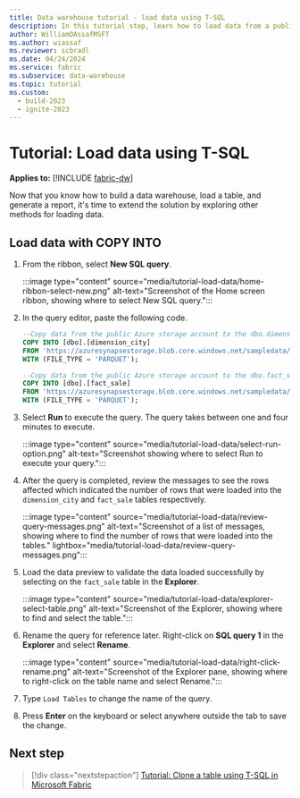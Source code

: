 ```yaml
---
title: Data warehouse tutorial - load data using T-SQL
description: In this tutorial step, learn how to load data from a public storage account into a table using T-SQL.
author: WilliamDAssafMSFT
ms.author: wiassaf
ms.reviewer: scbradl
ms.date: 04/24/2024
ms.service: fabric
ms.subservice: data-warehouse
ms.topic: tutorial
ms.custom:
  - build-2023
  - ignite-2023
---
```


# Tutorial: Load data using T-SQL

**Applies to:** [!INCLUDE [fabric-dw](includes/applies-to-version/fabric-dw.md)]

Now that you know how to build a data warehouse, load a table, and generate a report, it's time to extend the solution by exploring other methods for loading data.

## Load data with COPY INTO

1. From the ribbon, select **New SQL query**.

   :::image type="content" source="media/tutorial-load-data/home-ribbon-select-new.png" alt-text="Screenshot of the Home screen ribbon, showing where to select New SQL query.":::

1. In the query editor, paste the following code.

   ```sql
   --Copy data from the public Azure storage account to the dbo.dimension_city table.
   COPY INTO [dbo].[dimension_city]
   FROM 'https://azuresynapsestorage.blob.core.windows.net/sampledata/WideWorldImportersDW/tables/dimension_city.parquet'
   WITH (FILE_TYPE = 'PARQUET');
   
   --Copy data from the public Azure storage account to the dbo.fact_sale table.
   COPY INTO [dbo].[fact_sale]
   FROM 'https://azuresynapsestorage.blob.core.windows.net/sampledata/WideWorldImportersDW/tables/fact_sale.parquet'
   WITH (FILE_TYPE = 'PARQUET');
   ```

1. Select **Run** to execute the query. The query takes between one and four minutes to execute.

   :::image type="content" source="media/tutorial-load-data/select-run-option.png" alt-text="Screenshot showing where to select Run to execute your query.":::

1. After the query is completed, review the messages to see the rows affected which indicated the number of rows that were loaded into the `dimension_city` and `fact_sale` tables respectively.

   :::image type="content" source="media/tutorial-load-data/review-query-messages.png" alt-text="Screenshot of a list of messages, showing where to find the number of rows that were loaded into the tables." lightbox="media/tutorial-load-data/review-query-messages.png":::

1. Load the data preview to validate the data loaded successfully by selecting on the `fact_sale` table in the **Explorer**.

   :::image type="content" source="media/tutorial-load-data/explorer-select-table.png" alt-text="Screenshot of the Explorer, showing where to find and select the table.":::

1. Rename the query for reference later. Right-click on **SQL query 1** in the **Explorer** and select **Rename**.

   :::image type="content" source="media/tutorial-load-data/right-click-rename.png" alt-text="Screenshot of the Explorer pane, showing where to right-click on the table name and select Rename.":::

1. Type `Load Tables` to change the name of the query.

1. Press **Enter** on the keyboard or select anywhere outside the tab to save the change.

## Next step

> [!div class="nextstepaction"]
> [Tutorial: Clone a table using T-SQL in Microsoft Fabric](tutorial-clone-table.md)
